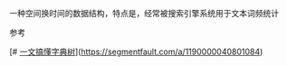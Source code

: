 一种空间换时间的数据结构，特点是，经常被搜索引擎系统用于文本词频统计





参考

[# [一文搞懂字典树](https://segmentfault.com/a/1190000040801084)](https://segmentfault.com/a/1190000040801084)











